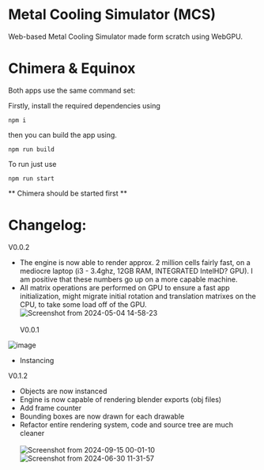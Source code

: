 # Metal Cooling Simulator (MCS)
Web-based Metal Cooling Simulator made form scratch using WebGPU.
# Chimera & Equinox
Both apps use the same command set:

Firstly, install the required dependencies using
```
npm i
```
then you can build the app using.
```
npm run build
```
To run just use 
```
npm run start
```
** Chimera should be started first **


# Changelog:
V0.0.2<br>
* The engine is now able to render approx. 2 million cells fairly fast, on a mediocre laptop (i3 - 3.4ghz, 12GB RAM, INTEGRATED IntelHD? GPU). I am positive that these numbers go up on a more capable machine.<br>
* All matrix operations are performed on GPU to ensure a fast app initialization, might migrate initial rotation and translation matrixes on the CPU, to take some load off of the GPU.
![Screenshot from 2024-05-04 14-58-23](https://github.com/Ap-Cristian/eutectics/assets/91757763/f2e8a6e2-aca5-429e-8071-69688ea805eb)
<br><br>
V0.0.1<br>

![image](https://github.com/Ap-Cristian/eutectics/assets/91757763/b87a7b97-c0fb-4cd1-8eb8-305b3d9b688a)
* Instancing
  
V0.1.2<br>
* Objects are now instanced
* Engine is now capable of rendering blender exports (obj files)
* Add frame counter
* Bounding boxes are now drawn for each drawable
* Refactor entire rendering system, code and source tree are much cleaner<br><br>
![Screenshot from 2024-09-15 00-01-10](https://github.com/user-attachments/assets/e824f29d-b2a7-401a-bbf5-45b972f50107)
![Screenshot from 2024-06-30 11-31-57](https://github.com/user-attachments/assets/0d1db6e8-7a6d-4886-abfe-07457281bef4)
